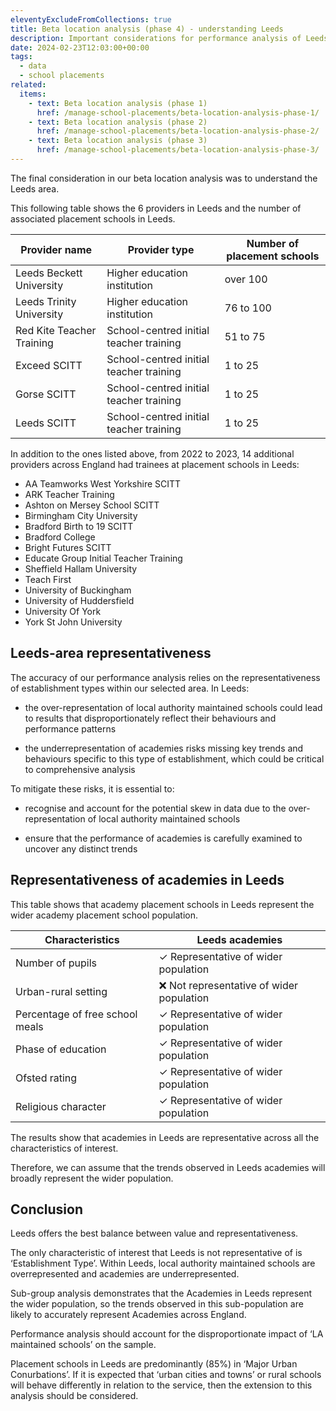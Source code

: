 ```yaml
---
eleventyExcludeFromCollections: true
title: Beta location analysis (phase 4) - understanding Leeds
description: Important considerations for performance analysis of Leeds as the beta sample location
date: 2024-02-23T12:03:00+00:00
tags:
  - data
  - school placements
related:
  items:
    - text: Beta location analysis (phase 1)
      href: /manage-school-placements/beta-location-analysis-phase-1/
    - text: Beta location analysis (phase 2)
      href: /manage-school-placements/beta-location-analysis-phase-2/
    - text: Beta location analysis (phase 3)
      href: /manage-school-placements/beta-location-analysis-phase-3/
---
```


The final consideration in our beta location analysis was to understand the Leeds area.

This following table shows the 6 providers in Leeds and the number of associated placement schools in Leeds.

| Provider name | Provider type | Number of placement schools |
| --- | --- | --- |
| Leeds Beckett University | Higher education institution | over 100 |
| Leeds Trinity University | Higher education institution | 76 to 100 |
| Red Kite Teacher Training | School-centred initial teacher training  | 51 to 75 |
| Exceed SCITT | School-centred initial teacher training | 1 to 25 |
| Gorse SCITT | School-centred initial teacher training | 1 to 25 |
| Leeds SCITT | School-centred initial teacher training | 1 to 25 |

In addition to the ones listed above, from 2022 to 2023, 14 additional providers across England had trainees at placement schools in Leeds:

- AA Teamworks West Yorkshire SCITT
- ARK Teacher Training
- Ashton on Mersey School SCITT
- Birmingham City University
- Bradford Birth to 19 SCITT
- Bradford College
- Bright Futures SCITT
- Educate Group Initial Teacher Training
- Sheffield Hallam University
- Teach First
- University of Buckingham
- University of Huddersfield
- University Of York
- York St John University

## Leeds-area representativeness

The accuracy of our performance analysis relies on the representativeness of establishment types within our selected area. In Leeds:

- the over-representation of local authority maintained schools could lead to results that disproportionately reflect their behaviours and performance patterns

- the underrepresentation of academies risks missing key trends and behaviours specific to this type of establishment, which could be critical to comprehensive analysis

To mitigate these risks, it is essential to:

- recognise and account for the potential skew in data due to the over-representation of local authority maintained schools

- ensure that the performance of academies is carefully examined to uncover any distinct trends

## Representativeness of academies in Leeds

This table shows that academy placement schools in Leeds represent the wider academy placement school population.

| Characteristics | Leeds academies |
| --- | --- |
| Number of pupils | ✓ Representative of wider population |
| Urban-rural setting | ❌ Not representative of wider population |
| Percentage of free school meals | ✓ Representative of wider population |
| Phase of education | ✓ Representative of wider population |
| Ofsted rating | ✓ Representative of wider population |
| Religious character | ✓ Representative of wider population |

The results show that academies in Leeds are representative across all the characteristics of interest.

Therefore, we can assume that the trends observed in Leeds academies will broadly represent the wider population.

## Conclusion

Leeds offers the best balance between value and representativeness.

The only characteristic of interest that Leeds is not representative of is ‘Establishment Type’. Within Leeds, local authority maintained schools are overrepresented and academies are underrepresented.

Sub-group analysis demonstrates that the Academies in Leeds represent the wider population, so the trends observed in this sub-population are likely to accurately represent Academies across England.

Performance analysis should account for the disproportionate impact of ‘LA maintained schools’ on the sample.

Placement schools in Leeds are predominantly (85%) in ‘Major Urban Conurbations’. If it is expected that ‘urban cities and towns’ or rural schools will behave differently in relation to the service, then the extension to this analysis should be considered.
